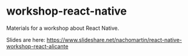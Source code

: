 # workshop-react-native

Materials for a workshop about React Native.

Slides are here: https://www.slideshare.net/nachomartin/react-native-workshop-react-alicante
